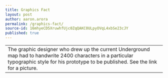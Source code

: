 ```yaml
---
title: Graphics Fact
layout: post
author: aaron.arora
permalink: /graphics-fact/
source-id: 16mhyeCD5XruwhfUjc0ZqQAKC0ULpyOVqL4xbSe23cJY
published: true
---
```

<table>
  <tr>
    <td>The graphic designer who drew up the current Underground map had to handwrite 2400 characters in a particular typographic style for his prototype to be published. See the link for a picture.</td>
  </tr>
</table>




